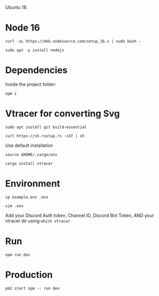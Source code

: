 Ubuntu 18.

# Node 16

```
curl -sL https://deb.nodesource.com/setup_16.x | sudo bash -
```

```
sudo apt -y install nodejs
```

# Dependencies

Inside the project folder:

```
npm i
```

# Vtracer for converting Svg

```
sudo apt install git build-essential
```

```
curl https://sh.rustup.rs -sSf | sh
```

Use default installation

```
source $HOME/.cargo/env
```

```
cargo install vtracer
```

# Environment

```
cp example.env .env
```

```
vim .env
```

Add your Discord Auth token, Channel ID, Discord Bot Token, AND your vtracer dir using `which vtracer`

# Run 

```
npm run dev
```

# Production

```
pm2 start npm -- run dev
```
